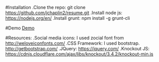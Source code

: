 #Installation
.Clone the repo: git clone https://github.com/jchaplin2/resume.git
.Install node js: https://nodejs.org/en/
.Install grunt: npm install -g grunt-cli

#Demo
[Demo](https://jchaplin2.github.io/resume/index.html)

#Resources:
.Social media icons: I used zocial font from http://weloveiconfonts.com/
.CSS Framework: I used bootstrap. http://getbootstrap.com/
.JQuery: https://jquery.com/
.Knockout JS: https://cdnjs.cloudflare.com/ajax/libs/knockout/3.4.2/knockout-min.js